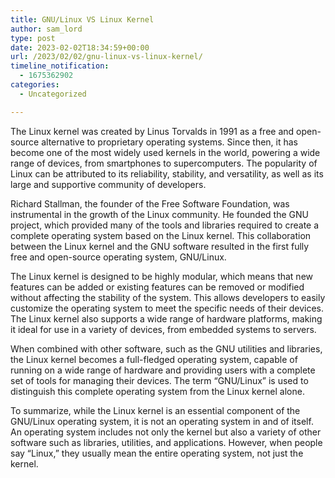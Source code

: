 ```yaml
---
title: GNU/Linux VS Linux Kernel
author: sam_lord
type: post
date: 2023-02-02T18:34:59+00:00
url: /2023/02/02/gnu-linux-vs-linux-kernel/
timeline_notification:
  - 1675362902
categories:
  - Uncategorized

---
```

The Linux kernel was created by Linus Torvalds in 1991 as a free and open-source alternative to proprietary operating systems. Since then, it has become one of the most widely used kernels in the world, powering a wide range of devices, from smartphones to supercomputers. The popularity of Linux can be attributed to its reliability, stability, and versatility, as well as its large and supportive community of developers.

Richard Stallman, the founder of the Free Software Foundation, was instrumental in the growth of the Linux community. He founded the GNU project, which provided many of the tools and libraries required to create a complete operating system based on the Linux kernel. This collaboration between the Linux kernel and the GNU software resulted in the first fully free and open-source operating system, GNU/Linux.

The Linux kernel is designed to be highly modular, which means that new features can be added or existing features can be removed or modified without affecting the stability of the system. This allows developers to easily customize the operating system to meet the specific needs of their devices. The Linux kernel also supports a wide range of hardware platforms, making it ideal for use in a variety of devices, from embedded systems to servers.

When combined with other software, such as the GNU utilities and libraries, the Linux kernel becomes a full-fledged operating system, capable of running on a wide range of hardware and providing users with a complete set of tools for managing their devices. The term &#8220;GNU/Linux&#8221; is used to distinguish this complete operating system from the Linux kernel alone.

To summarize, while the Linux kernel is an essential component of the GNU/Linux operating system, it is not an operating system in and of itself. An operating system includes not only the kernel but also a variety of other software such as libraries, utilities, and applications. However, when people say &#8220;Linux,&#8221; they usually mean the entire operating system, not just the kernel.